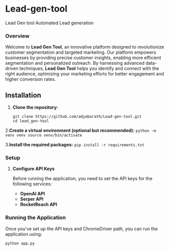# Lead-gen-tool
Lead Gen tool Automated Lead generation
### Overview
Welcome to **Lead Gen Tool**, an innovative platform designed to revolutionize customer segmentation and targeted marketing. Our platform empowers businesses by providing precise customer insights, enabling more efficient segmentation and personalized outreach. By harnessing advanced data-driven techniques, **Lead Gen Tool** helps you identify and connect with the right audience, optimizing your marketing efforts for better engagement and higher conversion rates.

## Installation

1. **Clone the repository**:
      ```
      git clone https://github.com/adyabarath/Lead-gen-tool.git
      cd lead_gen-tool
      ```

2.**Create a virtual environment (optional but recommended):**
         ```
         python -m venv venv
         source venv/bin/activate 
            ```
         
3.**Install the required packages:**
       ```
       pip install -r requirements.txt
         ```

### Setup

1. **Configure API Keys**

   Before running the application, you need to set the API keys for the following services:

   - **OpenAI API**
   - **Serper API**
   - **RocketReach API**

### Running the Application

Once you've set up the API keys and ChromeDriver path, you can run the application using:

```bash
python app.py
